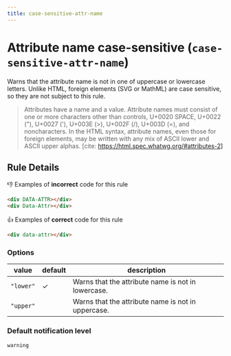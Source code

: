 ```yaml
---
title: case-sensitive-attr-name
---
```


# Attribute name case-sensitive (`case-sensitive-attr-name`)

Warns that the attribute name is not in one of uppercase or lowercase letters. Unlike HTML, foreign elements (SVG or MathML) are case sensitive, so they are not subject to this rule.

> Attributes have a name and a value. Attribute names must consist of one or more characters other than controls, U+0020 SPACE, U+0022 ("), U+0027 ('), U+003E (>), U+002F (/), U+003D (=), and noncharacters. In the HTML syntax, attribute names, even those for foreign elements, may be written with any mix of ASCII lower and ASCII upper alphas.
> [cite: https://html.spec.whatwg.org/#attributes-2]

## Rule Details

👎 Examples of **incorrect** code for this rule

```html
<div DATA-ATTR></div>
<div Data-Attr></div>
```

👍 Examples of **correct** code for this rule

```html
<div data-attr></div>
```

### Options

| value     | default | description                                        |
| --------- | ------- | -------------------------------------------------- |
| `"lower"` | ✓       | Warns that the attribute name is not in lowercase. |
| `"upper"` |         | Warns that the attribute name is not in uppercase. |

### Default notification level

`warning`
